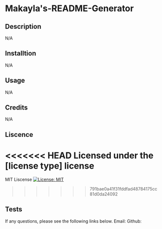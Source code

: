 # Makayla's-README-Generator

## Description

N/A

## Installtion 

N/A

## Usage

N/A

## Credits 

N/A

## Liscence 

<<<<<<< HEAD
Licensed under the [license type] license
=======
MIT Liscense [![License: MIT](https://img.shields.io/badge/License-MIT-yellow.svg)](https://opensource.org/licenses/MIT)
>>>>>>> 791bae0a41f31fddfad48784175cc81d0da24092

## Tests

If any questions, please see the following links below.
Email: 
Github: 


